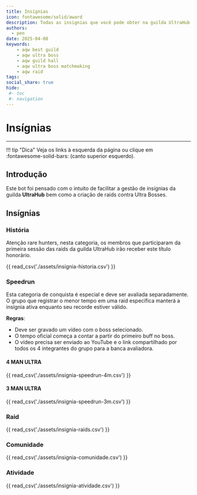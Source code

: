 ```yaml
---
title: Insígnias
icon: fontawesome/solid/award
description: Todas as insignias que você pode obter na guilda UltraHub.
authors:
  - pen
date: 2025-04-08
keywords:
    - aqw best guild
    - aqw ultra boss 
    - aqw guild hall
    - aqw ultra boss matchmaking
    - aqw raid
tags:
social_share: true
hide:
 #- toc
 #- navigation
---
```

# Insígnias
---
!!! tip "Dica"
    Veja os links à esquerda da página ou clique em :fontawesome-solid-bars: (canto superior esquerdo).

## Introdução
Este bot foi pensado com o intuito de facilitar a gestão de insígnias da guilda **UltraHub** bem como a criação de raids contra Ultra Bosses.

## Insígnias

### História

Atenção rare hunters, nesta categoria, os membros que participaram da primeira sessão das raids da guilda UltraHub irão receber este título honorário.

{{ read_csv('./assets/insignia-historia.csv') }}

### Speedrun

Esta categoria de conquista é especial e deve ser avaliada separadamente.  
O grupo que registrar o menor tempo em uma raid específica manterá a insígnia ativa enquanto seu recorde estiver válido.

**Regras**:
- Deve ser gravado um vídeo com o boss selecionado.
- O tempo oficial começa a contar a partir do primeiro buff no boss.
- O vídeo precisa ser enviado ao YouTube e o link compartilhado por todos os 4 integrantes do grupo para a banca avaliadora.

#### 4 MAN ULTRA

{{ read_csv('./assets/insignia-speedrun-4m.csv') }}

#### 3 MAN ULTRA

{{ read_csv('./assets/insignia-speedrun-3m.csv') }}

### Raid

{{ read_csv('./assets/insignia-raids.csv') }}

### Comunidade

{{ read_csv('./assets/insignia-comunidade.csv') }}

### Atividade

{{ read_csv('./assets/insignia-atividade.csv') }}

